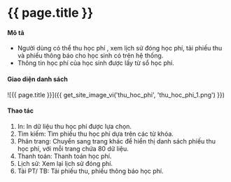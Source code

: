 # {{ page.title }}


#### Mô tả
- Người dùng có thể thu học phí , xem lịch sử đóng học phí, tải phiếu thu và phiếu thông báo cho học sinh có trên hệ thống.
- Thông tin học phí của học sinh được lấy từ sổ học phí.

#### Giao diện danh sách
![{{ page.title }}]({{ get_site_image_vi('thu_hoc_phi', 'thu_hoc_phi_1.png') }})
#### Thao tác
1. In: In dữ liệu thu học phí được lựa chọn.
2. Tìm kiếm: Tìm phiếu thu học phí dựa trên các từ khóa.
3. Phân trang: Chuyển sang trang khác để hiển thị danh sách phiếu thu học phí, với mỗi trang chứa 80 dữ liệu.
4. Thanh toán: Thanh toán học phí.
5. Lịch sử: Xem lại lịch sử đóng phí.
6. Tải PT/ TB: Tải phiếu thu, phiếu thông báo học phí.









